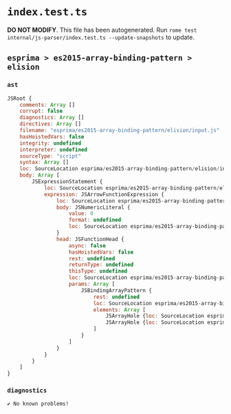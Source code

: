 # `index.test.ts`

**DO NOT MODIFY**. This file has been autogenerated. Run `rome test internal/js-parser/index.test.ts --update-snapshots` to update.

## `esprima > es2015-array-binding-pattern > elision`

### `ast`

```javascript
JSRoot {
	comments: Array []
	corrupt: false
	diagnostics: Array []
	directives: Array []
	filename: "esprima/es2015-array-binding-pattern/elision/input.js"
	hasHoistedVars: false
	integrity: undefined
	interpreter: undefined
	sourceType: "script"
	syntax: Array []
	loc: SourceLocation esprima/es2015-array-binding-pattern/elision/input.js 1:0-2:0
	body: Array [
		JSExpressionStatement {
			loc: SourceLocation esprima/es2015-array-binding-pattern/elision/input.js 1:0-1:9
			expression: JSArrowFunctionExpression {
				loc: SourceLocation esprima/es2015-array-binding-pattern/elision/input.js 1:0-1:9
				body: JSNumericLiteral {
					value: 0
					format: undefined
					loc: SourceLocation esprima/es2015-array-binding-pattern/elision/input.js 1:8-1:9
				}
				head: JSFunctionHead {
					async: false
					hasHoistedVars: false
					rest: undefined
					returnType: undefined
					thisType: undefined
					loc: SourceLocation esprima/es2015-array-binding-pattern/elision/input.js 1:0-1:8
					params: Array [
						JSBindingArrayPattern {
							rest: undefined
							loc: SourceLocation esprima/es2015-array-binding-pattern/elision/input.js 1:1-1:5
							elements: Array [
								JSArrayHole {loc: SourceLocation esprima/es2015-array-binding-pattern/elision/input.js 1:2-1:2}
								JSArrayHole {loc: SourceLocation esprima/es2015-array-binding-pattern/elision/input.js 1:3-1:3}
							]
						}
					]
				}
			}
		}
	]
}
```

### `diagnostics`

```
✔ No known problems!

```
